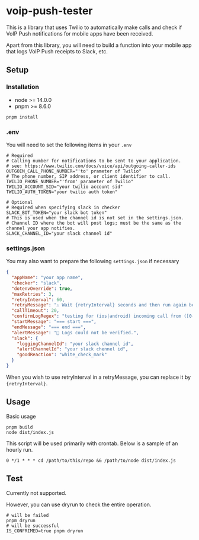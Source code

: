 # voip-push-tester

This is a library that uses Twilio to automatically make calls and check if VoIP Push notifications for mobile apps have been received.

Apart from this library, you will need to build a function into your mobile app that logs VoIP Push receipts to Slack, etc.

## Setup

### Installation

- node >= 14.0.0
- pnpm >= 8.6.0

```shell
pnpm install
```

### .env

You will need to set the following items in your `.env`

```shell
# Required
# Calling number for notifications to be sent to your application.
# see: https://www.twilio.com/docs/voice/api/outgoing-caller-ids
OUTGOIN_CALL_PHONE_NUMBER="'to' prameter of Twilio"
# The phone number, SIP address, or client identifier to call.
TWILIO_PHONE_NUMBER="'from' parameter of Twilio"
TWILIO_ACCOUNT_SID="your twilio account sid"
TWILIO_AUTH_TOKEN="your twilio auth token"

# Optional
# Required when specifying slack in checker
SLACK_BOT_TOKEN="your slack bot token"
# This is used when the channel id is not set in the settings.json.
# Channel ID where the bot will post logs; must be the same as the channel your app notifies.
SLACK_CHANNEL_ID="your slack channel id"
```

### settings.json

You may also want to prepare the following `settings.json` if necessary

```json
{
  "appName": "your app name",
  "checker": "slack",
  "dotenvOverride": true,
  "maxRetries": 3,
  "retryInterval": 60,
  "retryMessage": "⚠️ Wait {retryInterval} seconds and then run again because the logs could not be confirmed.",
  "callTimeout": 20,
  "confirmLogRegex": "testing for (ios|android) incoming call from ([0-9]{3,4}-?){3}",
  "startMessage": "=== start ===",
  "endMessage": "=== end ===",
  "alertMessage": "🚨 Logs could not be verified.",
  "slack": {
    "loggingChannelId": "your slack channel id",
    "alertChannelId": "your slack chennel id",
    "goodReaction": "white_check_mark"
  }
}
```

When you wish to use retryInterval in a retryMessage, you can replace it by `{retryInterval}`.

## Usage

Basic usage

```shell
pnpm build
node dist/index.js
```

This script will be used primarily with crontab. Below is a sample of an hourly run.

```shell
0 */1 * * * cd /path/to/this/repo && /path/to/node dist/index.js
```

## Test

Currently not supported.

However, you can use dryrun to check the entire operation.

```shell
# will be failed
pnpm dryrun
# will be successful
IS_CONFRIMED=true pnpm dryrun
```
